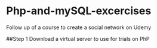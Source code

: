# Php-and-mySQL-excercises
Follow up of a course to create a social network on Udemy

##Step 1
Download a virtual server to use for trials on PhP
